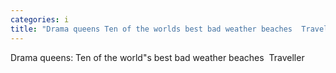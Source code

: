 ```yaml
---
categories: i
title: "Drama queens Ten of the worlds best bad weather beaches  Traveller"
---
```

Drama queens: Ten of the world"s best bad weather beaches&nbsp;&nbsp;Traveller
